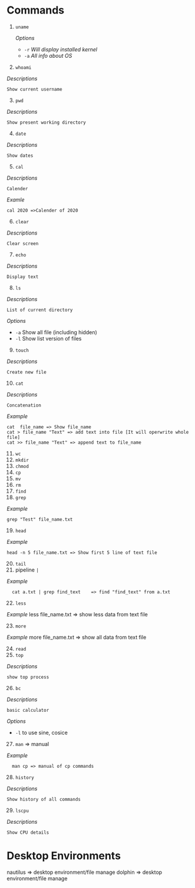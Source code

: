 # Commands
1. `uname`
    
    *Options*
    * `-r` *Will display installed kernel*
    * `-a` *All info about OS*
  
2. `whoami`

  *Descriptions*

    Show current username

3. `pwd`
  
  *Descriptions*
    
    Show present working directory

4. `date`

  *Descriptions*
    
    Show dates

5. `cal`
  
  *Descriptions*
  
    Calender
  *Examle*

    cal 2020 =>Calender of 2020

6. `clear`
  
  *Descriptions*
  
    Clear screen

7. `echo`

  *Descriptions*

    Display text
8. `ls`

  *Descriptions*
  
    List of current directory
  *Options*
  * `-a` Show all file (including hidden)
  * `-l` Show list version of files

9. `touch`

  *Descriptions*
  
    Create new file

10. `cat`

  *Descriptions*
    
    Concatenation
  
  *Example*
  
    cat  file_name => Show file_name
    cat > file_name "Text" => add text into file [It will operwrite whole file]
    cat >> file_name "Text" => append text to file_name
11. `wc`
12. `mkdir`
13. `chmod`
14. `cp`
15. `mv`
16. `rm`
17. `find`
18. `grep`

  *Example*

    grep "Test" file_name.txt

19. `head`

  *Example*
	  
    head -n 5 file_name.txt => Show first 5 line of text file

20. `tail`
21. pipeline `|`

  *Example*

	  cat a.txt | grep find_text	=> find "find_text" from a.txt

22. `less`

  *Example*
	  less file_name.txt => show less data from text file

23. `more`

  *Example*
	  more file_name.txt => show all data from text file

24. `read`
25. `top`

  *Descriptions*
    
    show top process

26. `bc`
  
  *Descriptions*
    
    basic calculator
	
  *Options*
  * `-l` to use sine, cosice 

27. `man`	=> manual

  *Example*

	  man cp => manual of cp commands

28. `history`
  
  *Descriptions*

    Show history of all commands

29. `lscpu`

  *Descriptions*

    Show CPU details


# Desktop Environments
nautilus => desktop environment/file manage
dolphin	=> desktop environment/file manage
